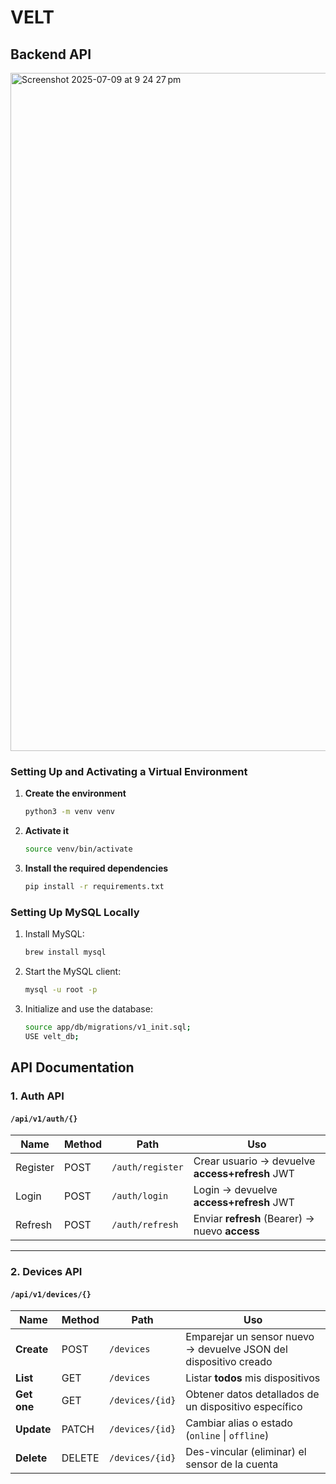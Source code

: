 # VELT
## Backend API
<img width="1085" alt="Screenshot 2025-07-09 at 9 24 27 pm" src="https://github.com/user-attachments/assets/35f54ee0-6620-47a4-99e4-eea88baa00c6" />

### Setting Up and Activating a Virtual Environment

1. **Create the environment**  
    ```bash
    python3 -m venv venv
    ```

2. **Activate it**  
    ```bash
    source venv/bin/activate
    ```

3. **Install the required dependencies**  
    ```bash
    pip install -r requirements.txt
    ```
    
### Setting Up MySQL Locally
1. Install MySQL:
   ```bash
   brew install mysql
   ```
2. Start the MySQL client:
   ```bash
   mysql -u root -p
   ```
3. Initialize and use the database:
   ```bash
   source app/db/migrations/v1_init.sql;
   USE velt_db;
   ```

## API Documentation

### 1. Auth API 
#### `/api/v1/auth/{}`

| Name   | Method | Path             | Uso                                             |
| -- | ------ | ---------------- | ----------------------------------------------- |
|  Register  | POST   | `/auth/register` | Crear usuario → devuelve **access+refresh** JWT |
|  Login  | POST   | `/auth/login`    | Login → devuelve **access+refresh** JWT         |
|   Refresh | POST   | `/auth/refresh`  | Enviar **refresh** (Bearer) → nuevo **access**  |

---

### 2. Devices API  
#### `/api/v1/devices/{}`

| Name          | Method | Path            | Uso                                                              |
|---------------|--------|-----------------|------------------------------------------------------------------|
|  **Create**   | POST   | `/devices`      | Emparejar un sensor nuevo → devuelve JSON del dispositivo creado |
|  **List**     | GET    | `/devices`      | Listar **todos** mis dispositivos                                |
|  **Get one**  | GET    | `/devices/{id}` | Obtener datos detallados de un dispositivo específico            |
|  **Update**   | PATCH  | `/devices/{id}` | Cambiar alias o estado (`online` \| `offline`)                   |
|  **Delete**   | DELETE | `/devices/{id}` | Des-vincular (eliminar) el sensor de la cuenta                   |

